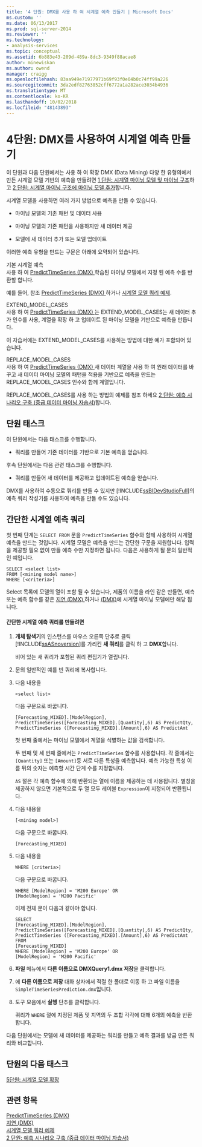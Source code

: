 ```yaml
---
title: '4 단원: DMX를 사용 하 여 시계열 예측 만들기 | Microsoft Docs'
ms.custom: ''
ms.date: 06/13/2017
ms.prod: sql-server-2014
ms.reviewer: ''
ms.technology:
- analysis-services
ms.topic: conceptual
ms.assetid: 6b883e43-209d-489a-8dc3-9349f88acae8
author: minewiskan
ms.author: owend
manager: craigg
ms.openlocfilehash: 83aa949e71977971b69f93f0e04b0c74ff99a226
ms.sourcegitcommit: 3da2edf82763852cff6772a1a282ace3034b4936
ms.translationtype: MT
ms.contentlocale: ko-KR
ms.lasthandoff: 10/02/2018
ms.locfileid: "48143893"
---
```

# <a name="lesson-4-creating-time-series-predictions-using-dmx"></a>4단원: DMX를 사용하여 시계열 예측 만들기
  이 단원과 다음 단원에서는 사용 하 여 확장 DMX (Data Mining) 다양 한 유형의에서 만든 시계열 모델 기반의 예측을 만들려면 [1 단원: 시계열 마이닝 모델 및 마이닝 구조](../../2014/tutorials/lesson-1-creating-a-time-series-mining-model-and-mining-structure.md)하 고 [2 단원: 시계열 마이닝 구조에 마이닝 모델 추가](../../2014/tutorials/lesson-2-adding-mining-models-to-the-time-series-mining-structure.md)합니다.  
  
 시계열 모델을 사용하면 여러 가지 방법으로 예측을 만들 수 있습니다.  
  
-   마이닝 모델의 기존 패턴 및 데이터 사용  
  
-   마이닝 모델의 기존 패턴을 사용하지만 새 데이터 제공  
  
-   모델에 새 데이터 추가 또는 모델 업데이트  
  
 이러한 예측 유형을 만드는 구문은 아래에 요약되어 있습니다.  
  
 기본 시계열 예측  
 사용 하 여 [PredictTimeSeries &#40;DMX&#41; ](/sql/dmx/predicttimeseries-dmx) 학습된 마이닝 모델에서 지정 된 예측 수를 반환할 합니다.  
  
 예를 들어, 참조 [PredictTimeSeries &#40;DMX&#41; ](/sql/dmx/predicttimeseries-dmx) 하거나 [시계열 모델 쿼리 예제](../../2014/analysis-services/data-mining/time-series-model-query-examples.md).  
  
 EXTEND_MODEL_CASES  
 사용 하 여 [PredictTimeSeries &#40;DMX&#41; ](/sql/dmx/predicttimeseries-dmx) 는 EXTEND_MODEL_CASES는 새 데이터 추가 인수를 사용, 계열을 확장 하 고 업데이트 된 마이닝 모델을 기반으로 예측을 만듭니다.  
  
 이 자습서에는 EXTEND_MODEL_CASES를 사용하는 방법에 대한 예가 포함되어 있습니다.  
  
 REPLACE_MODEL_CASES  
 사용 하 여 [PredictTimeSeries &#40;DMX&#41; ](/sql/dmx/predicttimeseries-dmx) 새 데이터 계열을 사용 하 여 원래 데이터를 바꾸고 새 데이터 마이닝 모델의 패턴을 적용을 기반으로 예측을 만드는 REPLACE_MODEL_CASES 인수와 함께 계열입니다.  
  
 REPLACE_MODEL_CASES를 사용 하는 방법의 예제를 참조 하세요 [2 단원: 예측 시나리오 구축 &#40;중급 데이터 마이닝 자습서&#41;](../../2014/tutorials/lesson-2-building-a-forecasting-scenario-intermediate-data-mining-tutorial.md)합니다.  
  
## <a name="lesson-tasks"></a>단원 태스크  
 이 단원에서는 다음 태스크를 수행합니다.  
  
-   쿼리를 만들어 기존 데이터를 기반으로 기본 예측을 얻습니다.  
  
 후속 단원에서는 다음 관련 태스크를 수행합니다.  
  
-   쿼리를 만들어 새 데이터를 제공하고 업데이트된 예측을 얻습니다.  
  
 DMX를 사용하여 수동으로 쿼리를 만들 수 있지만 [!INCLUDE[ssBIDevStudioFull](../includes/ssbidevstudiofull-md.md)]의 예측 쿼리 작성기를 사용하여 예측을 만들 수도 있습니다.  
  
## <a name="simple-time-series-prediction-query"></a>간단한 시계열 예측 쿼리  
 첫 번째 단계는 `SELECT FROM` 문을 `PredictTimeSeries` 함수와 함께 사용하여 시계열 예측을 만드는 것입니다. 시계열 모델은 예측을 만드는 간단한 구문을 지원합니다. 입력을 제공할 필요 없이 만들 예측 수만 지정하면 됩니다. 다음은 사용하게 될 문의 일반적인 예입니다.  
  
```  
SELECT <select list>   
FROM [<mining model name>]   
WHERE [<criteria>]  
```  
  
 Select 목록에 모델의 열이 포함 될 수 있습니다, 제품의 이름을 라인 같은 만들면, 예측 또는 예측 함수를 같은 [지연 &#40;DMX&#41; ](/sql/dmx/lag-dmx) 하거나 [ &#40;DMX&#41;](/sql/dmx/predicttimeseries-dmx)에 시계열 마이닝 모델에만 해당 됩니다.  
  
#### <a name="to-create-a-simple-time-series-prediction-query"></a>간단한 시계열 예측 쿼리를 만들려면  
  
1.  **개체 탐색기**의 인스턴스를 마우스 오른쪽 단추로 클릭 [!INCLUDE[ssASnoversion](../includes/ssasnoversion-md.md)]를 가리킨 **새 쿼리**를 클릭 하 고 **DMX**합니다.  
  
     비어 있는 새 쿼리가 포함된 쿼리 편집기가 열립니다.  
  
2.  문의 일반적인 예를 빈 쿼리에 복사합니다.  
  
3.  다음 내용을  
  
    ```  
    <select list>   
    ```  
  
     다음 구문으로 바꿉니다.  
  
    ```  
    [Forecasting_MIXED].[ModelRegion],  
    PredictTimeSeries([Forecasting_MIXED].[Quantity],6) AS PredictQty,  
    PredictTimeSeries ([Forecasting_MIXED].[Amount],6) AS PredictAmt  
    ```  
  
     첫 번째 줄에서는 마이닝 모델에서 계열을 식별하는 값을 검색합니다.  
  
     두 번째 및 세 번째 줄에서는 `PredictTimeSeries` 함수를 사용합니다. 각 줄에서는 `[Quantity]` 또는 `[Amount]`등 서로 다른 특성을 예측합니다. 예측 가능한 특성 이름 뒤의 숫자는 예측할 시간 단계 수를 지정합니다.  
  
     `AS` 절은 각 예측 함수에 의해 반환되는 열에 이름을 제공하는 데 사용됩니다. 별칭을 제공하지 않으면 기본적으로 두 열 모두 레이블 `Expression`이 지정되어 반환됩니다.  
  
4.  다음 내용을  
  
    ```  
    [<mining model>]   
    ```  
  
     다음 구문으로 바꿉니다.  
  
    ```  
    [Forecasting_MIXED]  
    ```  
  
5.  다음 내용을  
  
    ```  
    WHERE [criteria>]   
    ```  
  
     다음 구문으로 바꿉니다.  
  
    ```  
    WHERE [ModelRegion] = 'M200 Europe' OR  
    [ModelRegion] = 'M200 Pacific'  
    ```  
  
     이제 전체 문이 다음과 같아야 합니다.  
  
    ```  
    SELECT  
    [Forecasting_MIXED].[ModelRegion],  
    PredictTimeSeries([Forecasting_MIXED].[Quantity],6) AS PredictQty,  
    PredictTimeSeries ([Forecasting_MIXED].[Amount],6) AS PredictAmt  
    FROM   
    [Forecasting_MIXED]  
    WHERE [ModelRegion] = 'M200 Europe' OR  
    [ModelRegion] = 'M200 Pacific'  
    ```  
  
6.  **파일** 메뉴에서 **다른 이름으로 DMXQuery1.dmx 저장**을 클릭합니다.  
  
7.  에 **다른 이름으로 저장** 대화 상자에서 적절 한 폴더로 이동 하 고 파일 이름을 `SimpleTimeSeriesPrediction.dmx`입니다.  
  
8.  도구 모음에서 **실행** 단추를 클릭합니다.  
  
     쿼리가 `WHERE` 절에 지정된 제품 및 지역의 두 조합 각각에 대해 6개의 예측을 반환합니다.  
  
 다음 단원에서는 모델에 새 데이터를 제공하는 쿼리를 만들고 예측 결과를 방금 만든 쿼리와 비교합니다.  
  
## <a name="next-task-in-lesson"></a>단원의 다음 태스크  
 [5단원: 시계열 모델 확장](../../2014/tutorials/lesson-5-extending-the-time-series-model.md)  
  
## <a name="see-also"></a>관련 항목  
 [PredictTimeSeries &#40;DMX&#41;](/sql/dmx/predicttimeseries-dmx)   
 [지연 &#40;DMX&#41;](/sql/dmx/lag-dmx)   
 [시계열 모델 쿼리 예제](../../2014/analysis-services/data-mining/time-series-model-query-examples.md)   
 [2 단원: 예측 시나리오 구축 &#40;중급 데이터 마이닝 자습서&#41;](../../2014/tutorials/lesson-2-building-a-forecasting-scenario-intermediate-data-mining-tutorial.md)  
  
  
